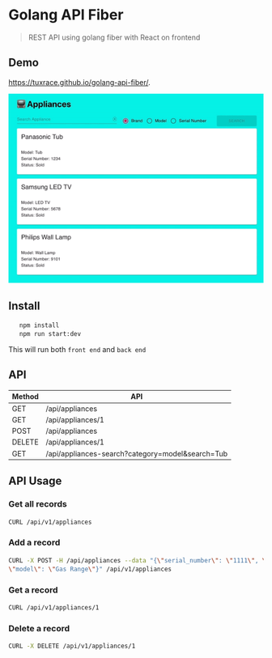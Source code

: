 # Golang API Fiber
> REST API using golang fiber with React on frontend

## Demo
https://tuxrace.github.io/golang-api-fiber/.

![screen](./screen.gif "Screen")

## Install
```bash
   npm install
   npm run start:dev
```
This will run both `front end` and `back end`

## API
| Method   |      API               |
|----------|------------------------|
| GET      | /api/appliances        |
| GET      | /api/appliances/1      |
| POST     | /api/appliances        |
| DELETE   | /api/appliances/1      |
| GET      | /api/appliances-search?category=model&search=Tub |

## API Usage

### Get all records
```bash
CURL /api/v1/appliances
```

### Add a record
```bash
CURL -X POST -H /api/appliances --data "{\"serial_number\": \"1111\", \"brand\": \"Mayer\",
\"model\": \"Gas Range\"}" /api/v1/appliances
```

### Get a record
```bash
CURL /api/v1/appliances/1
```

### Delete a record
```bash
CURL -X DELETE /api/v1/appliances/1
```
